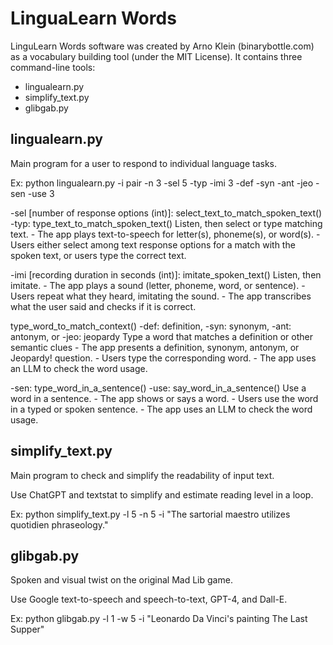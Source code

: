 # LinguaLearn Words

LinguLearn Words software was created by Arno Klein (binarybottle.com) 
as a vocabulary building tool (under the MIT License). 
It contains three command-line tools:

  - lingualearn.py
  - simplify_text.py
  - glibgab.py 


## lingualearn.py

Main program for a user to respond to individual language tasks.

Ex: python lingualearn.py -i pair -n 3 -sel 5 -typ -imi 3 -def -syn -ant -jeo -sen -use 3

-sel [number of response options (int)]: select_text_to_match_spoken_text()
-typ: type_text_to_match_spoken_text()
Listen, then select or type matching text.
    - The app plays text-to-speech for letter(s), phoneme(s), or word(s).
    - Users either select among text response options for a match 
      with the spoken text, or users type the correct text.

-imi [recording duration in seconds (int)]: imitate_spoken_text()
Listen, then imitate.
    - The app plays a sound (letter, phoneme, word, or sentence).
    - Users repeat what they heard, imitating the sound.
    - The app transcribes what the user said and checks if it is correct.

type_word_to_match_context()
-def: definition, -syn: synonym, -ant: antonym, or -jeo: jeopardy
Type a word that matches a definition or other semantic clues
    - The app presents a definition, synonym, antonym, or Jeopardy! question. 
    - Users type the corresponding word.
    - The app uses an LLM to check the word usage.

-sen: type_word_in_a_sentence()
-use: say_word_in_a_sentence()
Use a word in a sentence.
    - The app shows or says a word.
    - Users use the word in a typed or spoken sentence.
    - The app uses an LLM to check the word usage.


## simplify_text.py

Main program to check and simplify the readability of input text.

Use ChatGPT and textstat to simplify and estimate reading level in a loop.

Ex: python simplify_text.py -l 5 -n 5 -i "The sartorial maestro utilizes quotidien phraseology."


## glibgab.py

Spoken and visual twist on the original Mad Lib game.

Use Google text-to-speech and speech-to-text, GPT-4, and Dall-E.

Ex: python glibgab.py -l 1 -w 5 -i "Leonardo Da Vinci's painting The Last Supper"
